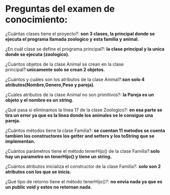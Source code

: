 # Preguntas del examen de conocimiento:

¿Cuántas clases tiene el proyecto?: **son 3 clases, la principal donde se ejecuta el programa llamada zoologico y esta familia y animal.**

¿En cuál clase se define el programa principal?: **la clase principal y la unica donde se ejecuta (zoologico).** 

¿Cuántos objetos de la clase Animal se crean en la clase principal?:**unicamente solo se crean 2 objetos.**

¿Cuántos y cuáles son los atributos de la clase Animal?:**son solo 4 atributos(Nombre,Genero,Peso y pareja).** 

¿Cuáles atributos de la clase Animal no son primitivos?: **la  Pareja es un objeto y el nombre es un string.**

¿Qué pasa si eliminamos la línea 17 de la clase Zoologico?: **en esa parte se tira un error ya que es la linea donde los animales se le consigue una pareja.**

¿Cuántos métodos tiene la clase Familia?: **se cuentan 11 metodos se cuenta tambien los constructores los getter and setters y los toString que se implementan.**

¿Cuántos parámetros tiene el método tenerHijo() de la clase Familia?:**solo hay un parametro en tenerHijo() y tiene un string.** 

¿Cuántos atributos inicializa el constructor de la clase Familia?: **solo son 2 atributos con los que se inicia.**

¿Qué tipo de retorno tiene el método tenerHijo()?: **no envia nada ya que es un public void y estos no retornan nada.**


